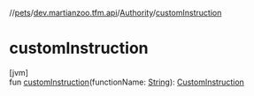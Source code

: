 //[pets](../../../index.md)/[dev.martianzoo.tfm.api](../index.md)/[Authority](index.md)/[customInstruction](custom-instruction.md)

# customInstruction

[jvm]\
fun [customInstruction](custom-instruction.md)(functionName: [String](https://kotlinlang.org/api/latest/jvm/stdlib/kotlin/-string/index.html)): [CustomInstruction](../-custom-instruction/index.md)
